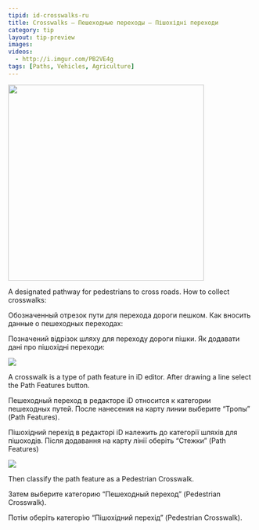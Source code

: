 ```yaml
---
tipid: id-crosswalks-ru
title: Crosswalks – Пешеходные переходы – Пішохідні переходи
category: tip
layout: tip-preview
images:
videos: 
  - http://i.imgur.com/PB2VE4g
tags: [Paths, Vehicles, Agriculture]
---
```


<img src="{{ site.baseurl }}/images/crosswalk1.jpg" width="400">

<p> A designated pathway for pedestrians to cross roads. How to collect crosswalks: </p>
<p>Обозначенный отрезок пути для перехода дороги пешком. Как вносить данные о пешеходных переходах: </p>
<p>Позначений відрізок шляху для переходу дороги пішки. Як додавати дані про пішохідні переходи: </p>

<img src="{{ site.baseurl }}/images/path_features_button.png">

<p>A crosswalk is a type of path feature in iD editor. After drawing a line select the Path Features button.</p>
<p>Пешеходный переход в редакторе iD относится к категории пешеходных путей. После нанесения на карту линии выберите “Тропы” (Path Features).</p>
<p>Пішохідний перехід в редакторі iD належить до категорії шляхів для пішоходів. Після додавання на карту лінії оберіть “Стежки” (Path Features)</p>

<img src="{{ site.baseurl }}/images/pedestrian_crosswalk_button.PNG">

<p>Then classify the path feature as a Pedestrian Crosswalk. </p>
<p>Затем выберите категорию “Пешеходный переход” (Pedestrian Crosswalk). </p>
<p>Потім оберіть категорію “Пішохідний перехід” (Pedestrian Crosswalk). </p>



